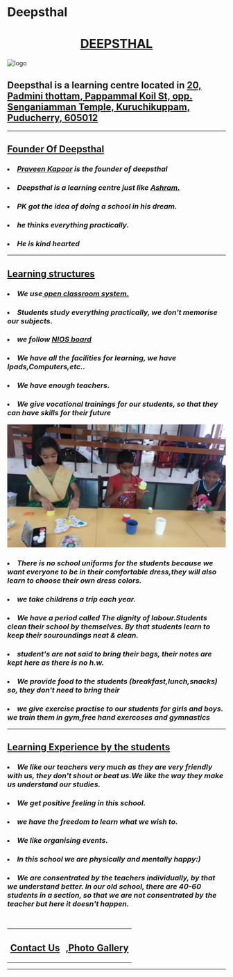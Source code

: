 # Deepsthal
<html xmlns="http://www.w3.org/1999/html" xmlns="http://www.w3.org/1999/html" xmlns="http://www.w3.org/1999/html">
<center>
<h1><strong><span style="text-decoration:underline;"> DEEPSTHAL</span></strong></h1>
</center>
<body>
<img src="https://image.freepik.com/free-vector/boy-girl-are-going-school_160606-167.jpg" alt="logo">

<h2><strong>Deepsthal is a learning centre located in</strong> <a href="https://www.google.co.in/maps/place/Pyaar+Foundation-+Deep+Sthal/@11.9430394,79.834898,19.99z/data=!4m8!1m2!2m1!1sdeepsthal!3m4!1s0x3a5363b96a40365d:0xc65f21c986d464f1!8m2!3d11.9431667!4d79.8351258">20, Padmini thottam, Pappammal Koil St, opp. Senganiamman Temple, Kuruchikuppam, Puducherry, 605012</a></h2>

<hr size="5" noshade>


<h2><strong><span style="text-decoration:underline;">Founder Of Deepsthal</span></strong></h2>
<p><h3><em><li><a href="PK.html">Praveen Kapoor</a> is the founder of deepsthal</li></em></h3>
<p><h3><li><em>Deepsthal is a learning centre just like <a href="https://www.saice.in/">Ashram.</a></em></li></h3>
<p><h3><li><em>PK got the idea of doing a school in his dream.</em></li></h3>
<p><h3><li><em>he thinks everything practically.</em></li></h3>
<p><h3><li><em>He is kind hearted</em></li></h3>

<hr size="5" noshade>

<h2><strong><span style="text-decoration:underline;"> Learning structures</span></strong></h2>
<p><h3><em><li>We use<a href="https://en.wikipedia.org/wiki/Open_classroom"> open classroom system.</a></li></em></h3>
<p><h3><em><li>Students study everything practically, we don't memorise our subjects. </li></em></h3>
<p><h3><em><li>we follow <a href="https://www.nios.ac.in/">NIOS board</a></li></em></h3>
<p><h3><em><li>We have all the facilities for learning, we have Ipads,Computers,etc.. </li></em></h3>
<p><h3><em><li>We have enough teachers.</li></em></h3>
<p><h3><em><li>We give vocational trainings for our students, so that they can have skills for their future </li></em></h3>
<img alt="me"  src="me.jpg">
<p><h3><em><li>There is no school uniforms for the students because we want everyone to be in their comfortable dress,they will also learn to choose their own dress colors.</li></em></h3>
<p><h3><em><li>we take childrens a trip each year.</li></em></h3>
<p><h3><em><li>We have a period called The dignity of labour.Students clean their school by themselves. By that students learn to keep their souroundings neat & clean.</li></em></h3>
<p><h3><em><li>student's are not said to bring their bags, their notes are kept here as there is no h.w.</li></em></h3>
<p><h3><em><li>We provide food to the students (breakfast,lunch,snacks) so, they don't need to bring their  </li></em></h3>
<p><h3><em><li>we give exercise practise to our students for girls and boys. we train them in gym,free hand exercoses and gymnastics</li></em></h3>

<hr size="5" noshade>
<h2><strong><span style="text-decoration:underline;"> Learning Experience by the students </span></strong></h2>
<p><h3><em><li>We like our teachers very much as they are very friendly with us, they don't shout or beat us.We like the way they make us understand our studies.</li></em></h3>
<p><h3><em><li>We get positive feeling in this school.</li></em></h3>
<p><h3><em><li>we have the freedom to learn what we wish to.</li></em></h3>
<p><h3><em><li>We like organising events.</li></em></h3>
<p><h3><em><li>In this school we are physically and mentally happy:)</li></em></h3>
<p><h3><em><li>We are consentrated by the teachers individually, by that we understand better. In our old school, there are 40-60 students in a section, so that we are not consentrated by the teacher but here it doesn't happen.</li></em></h3>
<br>
<table>
    <tr>
    <td><h2><a href="contact.html">Contact Us</a></h2></td>
    <td><h2><a href="clips.html">,Photo Gallery</a></h2></td>
    </tr>
</table>
<hr size="5" noshade>
</body>
</html>
